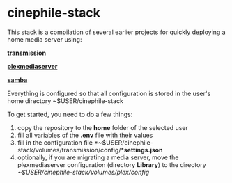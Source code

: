 # cinephile-stack
This stack is a compilation of several earlier projects for quickly deploying a home media server using:

**[transmission](https://github.com/linuxserver/docker-transmission)**

**[plexmediaserver](https://github.com/plexinc/pms-docker)**

**[samba](https://github.com/dperson/samba)**

Everything is configured so that all configuration is stored in the user's home directory ~$USER/cinephile-stack

To get started, you need to do a few things:
1. copy the repository to the **home** folder of the selected user
2. fill all variables of the **.env** file with their values
3. fill in the configuration file *~$USER/cinephile-stack/volumes/transmission/config/***settings.json**
4. optionally, if you are migrating a media server, move the plexmediaserver configuration (directory **Library**) to the directory *~$USER/cinephile-stack/volumes/plex/config*
